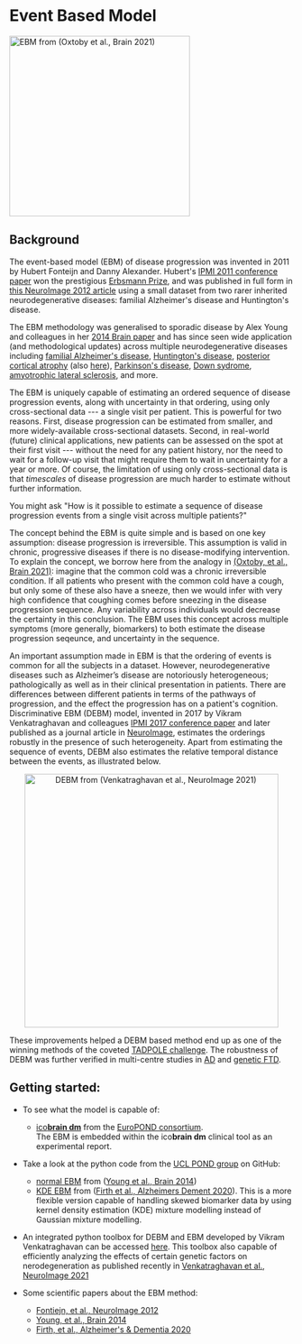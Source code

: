 # Event Based Model

<img src="../../_static/img/ebm.png" width="320px" alt="EBM from (Oxtoby et al., Brain 2021)">

## Background
The event-based model (EBM) of disease progression was invented in 2011 by Hubert Fonteijn and Danny Alexander. Hubert's [IPMI 2011 conference paper](https://doi.org/10.1007/978-3-642-22092-0_61) won the prestigious [Erbsmann Prize](https://en.wikipedia.org/wiki/Information_Processing_in_Medical_Imaging#Past_Francois_Erbsmann_Prize_Winners), and was published in full form in [this NeuroImage 2012 article](https://doi.org/10.1016/j.neuroimage.2012.01.062) using a small dataset from two rarer inherited neurodegenerative diseases: familial Alzheimer's disease and Huntington's disease.

The EBM methodology was generalised to sporadic disease by Alex Young and colleagues in her [2014 Brain paper](https://doi.org/10.1093/brain/awu176) and has since seen wide application (and methodological updates) across multiple neurodegenerative diseases including [familial Alzheimer's disease](https://doi.org/10.1093/brain/amy050), [Huntington's disease](https://doi.org/10.1002/acn3.558), [posterior cortical atrophy](https://doi.org/10.1093/brain/awz136) (also [here](https://doi.org/10.1002/alz.12083)), [Parkinson's disease](https://doi.org/10.1093/brain/awaa461), [Down sydrome](https://doi.org/10.1002/acn3.571), [amyotrophic lateral sclerosis](https://doi.org/10.1002/acn3.51035), and more.

The EBM is uniquely capable of estimating an ordered sequence of disease progression events, along with uncertainty in that ordering, using only cross-sectional data --- a single visit per patient. This is powerful for two reasons. First, disease progression can be estimated from smaller, and more widely-available cross-sectional datasets. Second, in real-world (future) clinical applications, new patients can be assessed on the spot at their first visit --- without the need for any patient history, nor the need to wait for a follow-up visit that might require them to wait in uncertainty for a year or more. Of course, the limitation of using only cross-sectional data is that _timescales_ of disease progression are much harder to estimate without further information.

You might ask "How is it possible to estimate a sequence of disease progression events from a single visit across multiple patients?"

The concept behind the EBM is quite simple and is based on one key assumption: disease progression is irreversible. This assumption is valid in chronic, progressive diseases if there is no disease-modifying intervention. To explain the concept, we borrow here from the analogy in [(Oxtoby, et al., Brain 2021)](https://doi.org/10.1093/brain/awaa461): imagine that the common cold was a chronic irreversible condition. If all patients who present with the common cold have a cough, but only some of these also have a sneeze, then we would infer with very high confidence that coughing comes before sneezing in the disease progression sequence. Any variability across individuals would decrease the certainty in this conclusion. The EBM uses this concept across multiple symptoms (more generally, biomarkers) to both estimate the disease progression seqeunce, and uncertainty in the sequence.

An important assumption made in EBM is that the ordering of events is common for all the subjects in a dataset. However, neurodegenerative diseases such as Alzheimer’s disease are notoriously heterogeneous; pathologically as well as in their clinical presentation in patients. There are differences between different patients in terms of the pathways of progression, and the effect the progression has on a patient's cognition. Discriminative EBM (DEBM) model, invented in 2017 by Vikram Venkatraghavan and colleagues [IPMI 2017 conference paper](https://arxiv.org/abs/1702.06408) and later published as a journal article in [NeuroImage](https://doi.org/10.1016/j.neuroimage.2018.11.024), estimates the orderings robustly in the presence of such heterogeneity. Apart from estimating the sequence of events, DEBM also estimates the relative temporal distance between the events, as illustrated below.

<div style="text-align:center"><img src="../../_static/img/debm.png" width="450px" alt="DEBM from (Venkatraghavan et al., NeuroImage 2021)" /></div>

These improvements helped a DEBM based method end up as one of the winning methods of the coveted [TADPOLE challenge](https://tadpole.grand-challenge.org/). The robustness of DEBM was further verified in multi-centre studies in [AD](https://doi.org/10.1016/j.nicl.2019.101954) and [genetic FTD](http://dx.doi.org/10.1136/jnnp-2020-323541).

## Getting started:

- To see what the model is capable of:
  - [ico**brain dm**](https://icometrix.com/services/icobrain-dm) from the [EuroPOND consortium](http://europond.eu).<br/>
  The EBM is embedded within the ico**brain dm** clinical tool as an experimental report.

- Take a look at the python code from the [UCL POND group](https://github.com/ucl-pond) on GitHub:
  - [normal EBM](https://github.com/ucl-pond/ebm) from ([Young et al., Brain 2014](https://doi.org/10.1093/brain/awu176))
  - [KDE EBM](https://github.com/noxtoby/kde_ebm_open) from ([Firth et al., Alzheimers Dement 2020](https://doi.org/10.1002/alz.12083)). This is a more flexible version capable of handling skewed biomarker data by using kernel density estimation (KDE) mixture modelling instead of Gaussian mixture modelling.

- An integrated python toolbox for DEBM and EBM  developed by Vikram Venkatraghavan can be accessed [here](https://github.com/88vikram/pyebm). This toolbox also capable of efficiently analyzing the effects of certain genetic factors on nerodegeneration as published recently in [Venkatraghavan et al., NeuroImage 2021](https://doi.org/10.1016/j.neuroimage.2020.117646)

- Some scientific papers about the EBM method:
  - [Fontiejn, et al., NeuroImage 2012](https://doi.org/10.1016/j.neuroimage.2012.01.062)
  - [Young, et al., Brain 2014](https://doi.org/10.1093/brain/awu176)
  - [Firth, et al., Alzheimer's & Dementia 2020](https://doi.org/10.1002/alz.12083)
